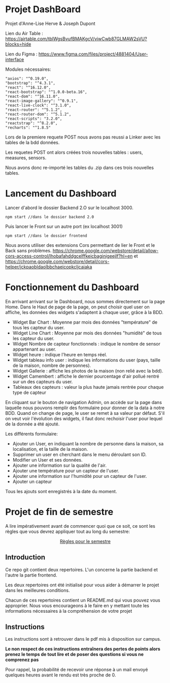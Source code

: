 
# Projet DashBoard

Projet d'Anne-Lise Herve & Joseph Dupont

Lien du Air Table : https://airtable.com/tblWgsBvufBMAKgcV/viwCwb87GLMAW2sVU?blocks=hide

Lien du Figma : https://www.figma.com/files/project/4881404/User-interface


Modules nécessaires:

    "axios": "^0.19.0",
    "bootstrap": "^4.3.1",
    "react": "^16.12.0",
    "react-bootstrap": "^1.0.0-beta.16",
    "react-dom": "^16.11.0",
    "react-image-gallery": "^0.9.1",
    "react-live-clock": "^3.1.0",
    "react-router": "^5.1.2",
    "react-router-dom": "^5.1.2",
    "react-scripts": "3.2.0",
    "reactstrap": "^8.2.0",
    "recharts": "^1.8.5"



Lors de la premiere requete POST nous avons pas reussi a Linker avec les tables de la bdd données.

Les requetes POST ont alors créées trois nouvelles tables : users, measures, sensors.

Nous avons donc re-importé les tables du .zip dans ces trois nouvelles tables.

# Lancement du Dashboard

Lancer d'abord le dossier Backend 2.O sur le localhost 3000.

    npm start //dans le dossier backend 2.0

Puis lancer le Front sur un autre port (ex localhost 3001)

    npm start //dans le dossier frontend

Nous avons utiliser des extensions Cors permettant de lier le Front et le Back sans problèmes.
https://chrome.google.com/webstore/detail/allow-cors-access-control/lhobafahddgcelffkeicbaginigeejlf?hl=en
et
https://chrome.google.com/webstore/detail/cors-helper/jckpaobldaolbbchaeicopkcljcaiaka


# Fonctionnement du Dashboard

En arrivant arrivant sur le Dashboard, nous sommes directement sur la page Home.
Dans le Haut de page de la page, on peut choisir quel user on affiche, les données des widgets s'adaptent à chaque user, grâce à la BDD.

 - Widget Bar Chart : Moyenne par mois des données  "température" de tous les capteur du user.
 - Widget Line Chart : Moyenne par mois des données  "humidité" de tous les capteur du user. 
 - Widget Nombre de capteur fonctionnels : indique le nombre de sensor appartenant au user.
 - Widget heure : indique l'heure en temps réel.
 - Widget tableau info user : indique les informations du  user (pays, taille de la maison, nombre de personnes).
 - Widget Gallerie : affiche les photos de la maison (non relié avec la bdd).
 - Widget Camembert : affiche le dernier pourcentage d'air pollué rentré sur un des capteurs du user.
 - Tableaux des capteurs :  valeur la plus haute jamais rentrée pour chaque type de capteur



En cliquant sur le bouton de navigation Admin, on accède sur la page dans laquelle nous pouvons remplir des formulaire pour donner de la data à notre BDD.
Quand on change de page, le user se remet à sa valeur par défaut.
S'il on veut voir l'évolution des widgets, il faut donc rechoisir l'user pour lequel de la donnée a été ajouté.


Les différents formulaire:

 - Ajouter un User, en indiquant la nombre de personne dans la maison, sa localisation, et la taille de la maison.
 - Supprimer un user en cherchant dans le menu déroulant son ID.
 - Modifier un User et ses données.
 - Ajouter une information sur la qualité de l'air.
 - Ajouter une température pour un capteur de l'user.
 - Ajouter une information sur l'humidité pour un capteur de l'user.
 - Ajouter un capteur

Tous les ajouts sont enregistrés à la date du moment.

# Projet de fin de semestre

A lire impérativement avant de commencer quoi que ce soit, ce sont les règles que vous devrez appliquer tout au long du semestre:

<p align="center">
 <a href="https://github.com/clementAC/Instructions-Technologies-Web-OCRES-Ing4/blob/master/README.md">Règles pour le semestre</a>
</p>

## Introduction

Ce repo git contient deux repertoires. L'un concerne la partie backend et l'autre la partie frontend.

Les deux repertoires ont été initialisé pour vous aider à démarrer le projet dans les meilleures conditions.

Chacun de ces repertoires contient un README.md qui vous pouvez vous approprier. Nous vous encourageons à le faire en y mettant toute les informations nécessaires à la compréhension de votre projet

## Instructions

Les instructions sont à retrouver dans le pdf mis à disposition sur campus.

**Le non respect de ces instructions entraînera des pertes de points alors prenez le temps de tout lire et de poser des questions si vous ne comprenez pas**

Pour rappel, la probabilité de recevoir une réponse à un mail envoyé quelques heures avant le rendu est très proche de 0.
